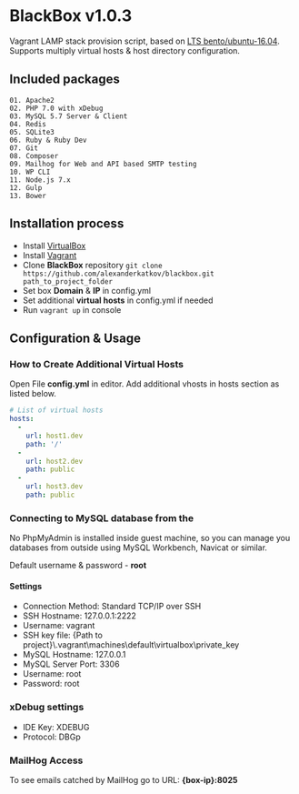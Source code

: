 # BlackBox v1.0.3

Vagrant LAMP stack provision script, based on [LTS bento/ubuntu-16.04](https://atlas.hashicorp.com/bento/boxes/ubuntu-16.04).
Supports multiply virtual hosts & host directory configuration.

## Included packages
	01. Apache2
	02. PHP 7.0 with xDebug
	03. MySQL 5.7 Server & Client
	04. Redis
	05. SQLite3
	06. Ruby & Ruby Dev
	07. Git
	08. Composer
	09. Mailhog for Web and API based SMTP testing
	10. WP CLI
	11. Node.js 7.x
	12. Gulp
	13. Bower

## Installation process

- Install [VirtualBox](https://www.virtualbox.org/)
- Install [Vagrant](https://www.vagrantup.com/)
- Clone **BlackBox** repository `git clone https://github.com/alexanderkatkov/blackbox.git path_to_project_folder`
- Set box **Domain** & **IP** in config.yml
- Set additional **virtual hosts** in config.yml if needed
- Run `vagrant up` in console

## Configuration & Usage

### How to Create Additional Virtual Hosts
Open File **config.yml** in editor. Add additional vhosts in hosts section as listed below.

```yaml
# List of virtual hosts
hosts:
  -
    url: host1.dev
    path: '/'
  -
    url: host2.dev
    path: public
  -
    url: host3.dev
    path: public
```

### Connecting to MySQL database from the
No PhpMyAdmin is installed inside guest machine, so you can manage you databases from outside using MySQL Workbench, Navicat or similar.

Default username & password - **root**

#### Settings
* Connection Method: Standard TCP/IP over SSH
* SSH Hostname: 127.0.0.1:2222
* Username: vagrant
* SSH key file: {Path to project}\\.vagrant\machines\default\virtualbox\private_key
* MySQL Hostname: 127.0.0.1
* MySQL Server Port: 3306
* Username: root
* Password: root

### xDebug settings

* IDE Key: XDEBUG
* Protocol: DBGp

### MailHog Access
To see emails catched by MailHog go to URL: **{box-ip}:8025**
